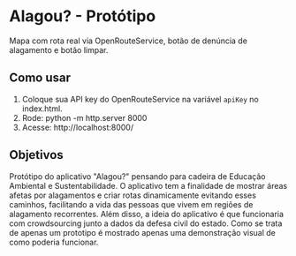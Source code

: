 # Alagou? - Protótipo
Mapa com rota real via OpenRouteService, botão de denúncia de alagamento e botão limpar.

## Como usar
1. Coloque sua API key do OpenRouteService na variável `apiKey` no index.html.
2. Rode: python -m http.server 8000
3. Acesse: http://localhost:8000/

## Objetivos

Protótipo do aplicativo "Alagou?" pensando para cadeira de Educação Ambiental e Sustentabilidade. O aplicativo tem a finalidade de mostrar áreas afetas por alagamentos e criar rotas dinamicamente evitando esses caminhos, facilitando a vida das pessoas que vivem em regiões de alagamento recorrentes.
Além disso, a ideia do aplicativo é que funcionaria com crowdsourcing junto a dados da defesa civil do estado. Como se trata de apenas um prototipo é mostrado apenas uma demonstração visual de como poderia funcionar.
